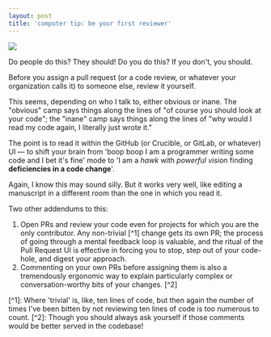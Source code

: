 ```yaml
---
layout: post
title: 'computer tip: be your first reviewer'
---
```

![](http://i.imgur.com/OoI0XBZ.jpg)

Do people do this? They should! Do you do this?  If you don't, you should.

Before you assign a pull request (or a code review, or whatever your organization calls it) to someone else, review it yourself.

This seems, depending on who I talk to, either obvious or inane.  The "obvious" camp says things along the lines of "of course you should look at your code"; the "inane" camp says things along the lines of "why would I read my code again, I literally just wrote it."

The point is to read it within the GitHub (or Crucible, or GitLab, or whatever) UI — to shift your brain from 'boop boop I am a programmer writing some code and I bet it's fine' mode to 'I am a _hawk_ with _powerful vision_ finding **deficiencies in a code change**'.

Again, I know this may sound silly.  But it works very well, like editing a manuscript in a different room than the one in which you read it.

Two other addendums to this:

1. Open PRs and review your code even for projects for which you are the only contributor.  Any non-trivial \[^1] change gets its own PR; the process of going through a mental feedback loop is valuable, and the ritual of the Pull Request UI is effective in forcing you to stop, step out of your code-hole, and digest your approach.
2. Commenting on your own PRs before assigning them is also a tremendously ergonomic way to explain particularly complex or conversation-worthy bits of your changes. \[^2]

\[^1]: Where 'trivial' is, like, ten lines of code, but then again the number of times I've been bitten by not reviewing ten lines of code is too numerous to count.
\[^2]: Though you should always ask yourself if those comments would be better served in the codebase!
